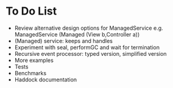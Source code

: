 To Do List
==========

* Review alternative design options for ManagedService e.g. ManagedService (Managed (View b,Controller a))
* (Managed) service: keeps and handles
* Experiment with seal, performGC and wait for termination
* Recursive event processor: typed version, simplified version
* More examples
* Tests
* Benchmarks
* Haddock documentation























